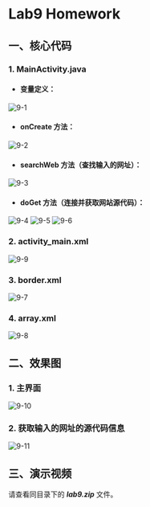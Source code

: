 # Lab9 Homework
>
## 一、核心代码
### 1. MainActivity.java
>
- #### 变量定义：
![9-1](https://github.com/IVY-1999/android_1813066/blob/main/image/lab9/9-1.png)
>
- #### onCreate 方法：
![9-2](https://github.com/IVY-1999/android_1813066/blob/main/image/lab9/9-2.png)
>
- #### searchWeb 方法（查找输入的网址）：
![9-3](https://github.com/IVY-1999/android_1813066/blob/main/image/lab9/9-3.png)
>
- #### doGet 方法（连接并获取网站源代码）：
![9-4](https://github.com/IVY-1999/android_1813066/blob/main/image/lab9/9-4.png)
![9-5](https://github.com/IVY-1999/android_1813066/blob/main/image/lab9/9-5.png)
![9-6](https://github.com/IVY-1999/android_1813066/blob/main/image/lab9/9-6.png)
>
### 2. activity_main.xml
![9-9](https://github.com/IVY-1999/android_1813066/blob/main/image/lab9/9-9.png)
>
>
### 3. border.xml
![9-7](https://github.com/IVY-1999/android_1813066/blob/main/image/lab9/9-7.png)
>
>
### 4. array.xml
![9-8](https://github.com/IVY-1999/android_1813066/blob/main/image/lab9/9-8.png)
>
>
## 二、效果图
>
### 1. 主界面
![9-10](https://github.com/IVY-1999/android_1813066/blob/main/image/lab9/9-10.png)
>
### 2. 获取输入的网址的源代码信息
![9-11](https://github.com/IVY-1999/android_1813066/blob/main/image/lab9/9-11.png)
>
## 三、演示视频
>
请查看同目录下的 ***lab9.zip*** 文件。
